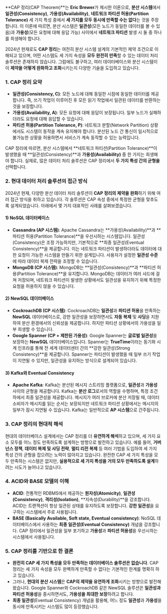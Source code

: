 **CAP 정리(CAP Theorem)**는 **Eric Brewer**가 제시한 이론으로, **분산 시스템**에서 **일관성(Consistency)**, **가용성(Availability)**, **네트워크 파티션 허용(Partition Tolerance)** 세 가지 특성 중에서 **세 가지를 모두 동시에 만족할 수는 없다**는 것을 주장합니다. 이 이론에 따르면, 분산 시스템은 **일관성**(모든 노드가 동일한 데이터를 볼 수 있음)과 **가용성**(모든 요청에 대해 응답 가능) 사이에서 **네트워크 파티션** 발생 시 둘 중 하나를 희생해야 합니다.

2024년 현재로도 **CAP 정리**는 여전히 분산 시스템 설계의 기본적인 제약 조건으로 이해되고 있으며, 어떤 시스템도 세 가지 속성을 **모두 완전히 만족**할 수 있는 데이터 처리 솔루션은 존재하지 않습니다. 그럼에도 불구하고, 여러 데이터베이스와 분산 시스템이 이 **제약을 어떻게 완화하고 조화**시키는지 다양한 기술을 도입하고 있습니다.

### 1. **CAP 정리 요약**
- **일관성(Consistency, C)**: 모든 노드에 대해 동일한 시점에 동일한 데이터를 제공합니다. 즉, 쓰기 작업이 이루어진 후 모든 읽기 작업에서 일관된 데이터를 반환하는 것을 보장합니다.
- **가용성(Availability, A)**: 모든 요청에 대해 응답이 보장됩니다. 일부 노드가 실패하더라도 요청에 대해 응답할 수 있습니다.
- **파티션 허용(Partition Tolerance, P)**: 네트워크 분할(Network Partition) 상황에서도 시스템이 동작을 계속 유지해야 합니다. 분산된 노드 간 통신이 일시적으로 불가능한 상황을 허용하면서 서비스가 계속 동작할 수 있는 능력입니다.

CAP 정리에 따르면, 분산 시스템에서 **네트워크 파티션(Partition Tolerance)**이 발생했을 때 **일관성(Consistency)**과 **가용성(Availability)** 중 한 가지는 희생해야 합니다. 실제로, 많은 데이터 처리 솔루션은 CAP 정리에서 **두 가지 특성 간의 균형을** 선택합니다.

### 2. **현대 데이터 처리 솔루션의 접근 방식**
2024년 현재, 다양한 분산 데이터 처리 솔루션이 **CAP 정리의 제약을 완화**하기 위해 여러 접근 방식을 취하고 있습니다. 각 솔루션은 CAP 속성 중에서 특정한 균형을 맞추도록 설계되었습니다. 아래에서 몇 가지 대표적인 사례를 살펴보겠습니다.

#### 1) **NoSQL 데이터베이스**
- **Cassandra (AP 시스템)**: Apache Cassandra는 **가용성(Availability)**과 **파티션 허용(Partition Tolerance)**을 우선시하는 시스템입니다. 일관성(Consistency)은 조정 가능하지만, 기본적으로 **최종 일관성(Eventual Consistency)**을 제공합니다. 이는 네트워크 파티션이 발생하더라도 데이터에 대한 요청이 가능한 시스템을 만들기 위한 설계입니다. 사용자가 설정한 **일관성 수준**에 따라 데이터 복제 전략을 조정할 수 있습니다.
- **MongoDB (CP 시스템)**: MongoDB는 **일관성(Consistency)**과 **파티션 허용(Partition Tolerance)**을 유지합니다. MongoDB는 데이터가 여러 샤드에 걸쳐 저장되며, 네트워크 파티션이 발생한 상황에서도 일관성을 유지하기 위해 특정한 요청을 허용하지 않을 수 있습니다.

#### 2) **NewSQL 데이터베이스**
- **CockroachDB (CP 시스템)**: CockroachDB는 **일관성**과 **파티션 허용**을 만족하는 **NewSQL** 데이터베이스로, 강한 일관성을 보장하면서도 **자동 복제** 및 **샤딩**을 지원하여 분산 환경에서의 신뢰성을 제공합니다. 하지만 파티션 상황에서의 가용성을 일부 희생할 수 있습니다.
- **Google Spanner (CP + 제한된 가용성)**: Google Spanner는 **글로벌 일관성**을 보장하는 **NewSQL** 데이터베이스입니다. Spanner는 **TrueTime**이라는 동기화 시계 인프라를 통해 전 세계 데이터센터 간의 **강한 일관성(Strong Consistency)**을 제공합니다. Spanner는 파티션이 발생했을 때 일부 쓰기 작업이 지연될 수 있지만, 일관성을 유지하는 방식으로 설계되어 있습니다.

#### 3) **Kafka와 Eventual Consistency**
- **Apache Kafka**: Kafka는 분산된 메시지 스트리밍 플랫폼으로, **일관성**과 **가용성** 사이의 균형을 제공합니다. Kafka는 **분산 로그**로서의 역할을 수행하며, 특정 조건 하에서 최종 일관성을 제공합니다. 메시지가 여러 브로커에 분산 저장될 때, 데이터 소비자가 메시지를 읽는 순서는 보장되지만 네트워크 파티션 상황에서는 메시지의 일부가 잠시 지연될 수 있습니다. Kafka는 일반적으로 **AP 시스템**으로 간주됩니다.

### 3. **CAP 정리의 현대적 해석**
현대의 데이터베이스 설계에서는 CAP 정리를 더 **유연하게 해석**하고 있으며, 세 가지 요소 모두를 어느 정도 만족하도록 설계하는 방향으로 발전하고 있습니다. 예를 들어, **거버넌스 정책**, **데이터 복제 및 샤딩 전략**, **멀티 리전 복제** 등 여러 기법을 도입하여 세 가지 특성 간의 균형을 잡으려는 노력이 많아지고 있습니다. 완전한 CAP 세 가지 특성을 모두 만족하는 시스템은 없지만, **실용적으로 세 가지 특성을 거의 모두 만족하도록 설계**하려는 시도가 늘어나고 있습니다.

### 4. **ACID와 BASE 모델의 이해**
- **ACID**: 전통적인 RDBMS에서 제공하는 **원자성(Atomicity)**, **일관성(Consistency)**, **격리성(Isolation)**, **지속성(Durability)**을 강조합니다. ACID는 트랜잭션이 항상 일관된 상태를 유지하도록 보장합니다. **강한 일관성**을 요구하는 시스템에서 주로 사용됩니다.
- **BASE (Basically Available, Soft state, Eventual consistency)**: NoSQL 데이터베이스에서 사용하는 **최종 일관성(Eventual Consistency)** 개념을 강조합니다. CAP 정리에서 일관성을 일부 포기하고 **가용성**과 **파티션 허용성**을 우선시하는 시스템에서 사용됩니다.

### 5. **CAP 정리를 기반으로 한 결론**
- **완전히 CAP 세 가지 특성을 모두 만족하는 데이터베이스 솔루션은 없습니다**. CAP 정리는 세 가지 속성을 모두 완벽하게 만족할 수 없다는 기본적인 한계를 명확히 하고 있습니다.
- 그러나, **현대의 분산 시스템**은 **CAP의 제약을 유연하게 조화**시키는 방향으로 발전해왔습니다. Google Spanner와 CockroachDB 같은 NewSQL 솔루션은 **일관성과 파티션 허용성**을 중시하면서도, **가용성을 최대한 보장**하려고 합니다.
- **최종 일관성**(Eventual Consistency) 개념을 활용해, 어느 정도 **일관성**과 **가용성**을 동시에 만족시키는 시스템도 많이 등장했습니다.
